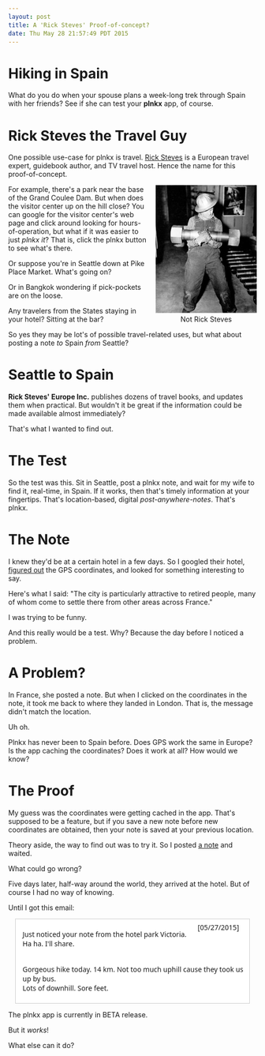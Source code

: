 ```yaml
---
layout: post
title: A 'Rick Steves' Proof-of-concept?
date: Thu May 28 21:57:49 PDT 2015
---
```


# Hiking in Spain

What do you do when your spouse plans a week-long trek through Spain
with her friends? See if she can test your **plnkx** app, of
course.


# Rick Steves the Travel Guy

One possible use-case for plnkx is travel.
[Rick Steves](http://www.ricksteves.com/about-rick)
is a European travel expert, guidebook author, and TV
travel host. Hence the name for this proof-of-concept.

<div style='float: right; margin: 0 0 0 1em; text-align: center;'>
<img src='/images/bolt_sm.jpg'
     title='One-hundred, ninety pound nut and bolt, one of 16 used to join sections of the generator shaft of a 75,000 kW generator - Grand Coulee Dam, 1942. This is not Rick Steves' 
     alt='One-hundred, ninety pound nut and bolt, one of 16 used to join sections of the generator shaft of a 75,000 kW generator - Grand Coulee Dam, 1942. This is not Rick Steves' />
<br />
Not Rick Steves
</div>

For example, there's a park near the base of the Grand Coulee Dam.
But when does the visitor center up on the hill close? You can google
for the visitor center's web page and click around looking for
hours-of-operation, but what if it was easier to just *plnkx it*?
That is, click the plnkx button to see what's there.

Or suppose you're in Seattle down at Pike Place Market. What's going
on?

Or in Bangkok wondering if pick-pockets are on the loose.

Any travelers from the States staying in your hotel? Sitting at the
bar?

So yes they may be lot's of possible travel-related uses,
but what about posting a note *to* Spain *from* Seattle?

# Seattle to Spain

**Rick Steves' Europe Inc.** publishes dozens of travel books, and updates
them when practical. But wouldn't it be great if the information could
be made available almost immediately?

That's what I wanted to find out.

# The Test

So the test was this. Sit in Seattle, post a plnkx note, and
wait for my wife to find it, real-time, in Spain. If it works, then
that's timely information at your fingertips. That's location-based,
digital *post-anywhere-notes*. That's plnkx.


# The Note

I knew they'd be at a certain hotel in a few days. So I googled their
hotel, [figured
out](http://plnkx.com/wv/find_coordinates_of_location.html) the GPS
coordinates, and looked for something interesting to say.

Here's what I said: "The city is particularly attractive to retired
people, many of whom come to settle there from other areas across
France."

I was trying to be funny.

And this really would be a test. Why? Because the day before I noticed
a problem.


# A Problem?

In France, she posted a note. But when I clicked on the coordinates
in the note, it took me back to where they landed in London. That is,
the message didn't match the location.

Uh oh.

Plnkx has never been to Spain before. Does GPS work the same in
Europe? Is the app caching the coordinates? Does it work
at all? How would we know?

# The Proof

My guess was the coordinates were getting cached in the app.
That's supposed to be a feature, but if you save a new note before
new coordinates are obtained, then your note is saved at your previous
location.

Theory aside, the way to find out was to try it. So I
posted [a note](http://link2.plnkx.com/id/33d3158a80b7de1269932cada1438157a27049e6)
and waited.

What could go wrong?

Five days later, half-way around the world, they arrived at the hotel.
But of course I had no way of knowing.

Until I got this email:

<div style="padding: .5em .5em .5em 1em; margin: 1em;
     border: 1px solid #cccccc;
     background-color: #ffffff; font-family: sans, Arial;" >

<div style='float: right; margin-right: 1em;'>[05/27/2015]</div>

Just noticed your note from the hotel park Victoria.<br />
Ha ha.  I'll share.<br />
<br />

Gorgeous hike today. 14 km.
Not too much uphill cause they took us up by bus.<br />
Lots of downhill. Sore feet.
</div>

The plnkx app is currently in BETA release.

But it *works*!

What else can it do?


